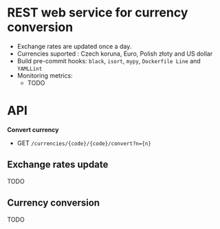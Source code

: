 # REST web service for currency conversion

* Exchange rates are updated once a day. 
* Currencies suported : Czech koruna, Euro, Polish złoty and US dollar
* Build pre-commit hooks: `black`, `isort`, `mypy`, `Dockerfile Line` and `YAMLLint`
* Monitoring metrics: 
  * TODO

# API
**Convert currency**
* GET `/currencies/{code}/{code}/convert?n={n}`


## Exchange rates update
TODO

## Currency conversion
TODO